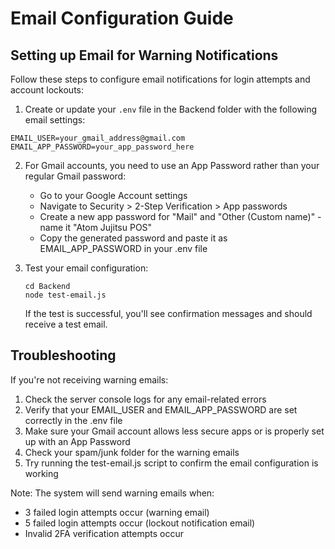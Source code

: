 # Email Configuration Guide

## Setting up Email for Warning Notifications

Follow these steps to configure email notifications for login attempts and account lockouts:

1. Create or update your `.env` file in the Backend folder with the following email settings:

```
EMAIL_USER=your_gmail_address@gmail.com
EMAIL_APP_PASSWORD=your_app_password_here
```

2. For Gmail accounts, you need to use an App Password rather than your regular Gmail password:
   - Go to your Google Account settings
   - Navigate to Security > 2-Step Verification > App passwords
   - Create a new app password for "Mail" and "Other (Custom name)" - name it "Atom Jujitsu POS"
   - Copy the generated password and paste it as EMAIL_APP_PASSWORD in your .env file

3. Test your email configuration:
   ```
   cd Backend
   node test-email.js
   ```
   
   If the test is successful, you'll see confirmation messages and should receive a test email.

## Troubleshooting

If you're not receiving warning emails:

1. Check the server console logs for any email-related errors
2. Verify that your EMAIL_USER and EMAIL_APP_PASSWORD are set correctly in the .env file
3. Make sure your Gmail account allows less secure apps or is properly set up with an App Password
4. Check your spam/junk folder for the warning emails
5. Try running the test-email.js script to confirm the email configuration is working

Note: The system will send warning emails when:
- 3 failed login attempts occur (warning email)
- 5 failed login attempts occur (lockout notification email)
- Invalid 2FA verification attempts occur
